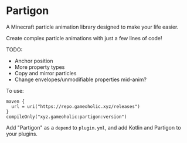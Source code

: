 # Partigon

A Minecraft particle animation library designed to make your life easier.

Create complex particle animations with just a few lines of code!


TODO:
+ Anchor position
+ More property types
+ Copy and mirror particles
+ Change envelopes/unmodifiable properties mid-anim?



To use:

```
maven {
  url = uri("https://repo.gameoholic.xyz/releases")
}
compileOnly("xyz.gameoholic:partigon:version")
```


Add "Partigon" as a `depend` to `plugin.yml`, and add Kotlin and Partigon to your plugins.
